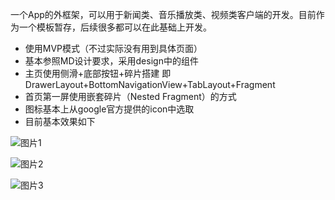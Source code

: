 
一个App的外框架，可以用于新闻类、音乐播放类、视频类客户端的开发。目前作为一个模板暂存，后续很多都可以在此基础上开发。

- 使用MVP模式（不过实际没有用到具体页面）
- 基本参照MD设计要求，采用design中的组件
- 主页使用侧滑+底部按钮+碎片搭建 
即 DrawerLayout+BottomNavigationView+TabLayout+Fragment
- 首页第一屏使用嵌套碎片（Nested Fragment）的方式
- 图标基本上从google官方提供的icon中选取
- 目前基本效果如下

![图片1](https://github.com/demongel/AndroidAppTemplate/blob/master/image/fragment.jpg)

![图片2](https://github.com/demongel/AndroidAppTemplate/blob/master/image/home.jpg)

![图片3](https://github.com/demongel/AndroidAppTemplate/blob/master/image/slidemenu.jpg)
